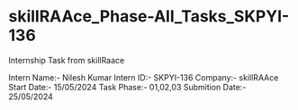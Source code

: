 # skillRAAce_Phase-All_Tasks_SKPYI-136
Internship Task from skillRaace

Intern Name:- Nilesh Kumar
Intern ID:- SKPYI-136
Company:- skillRAAce
Start Date:- 15/05/2024
Task Phase:- 01,02,03
Submition Date:- 25/05/2024
